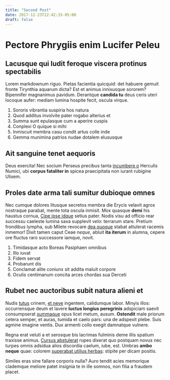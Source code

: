 ```yaml
---
title: "Second Post"
date: 2017-12-23T22:42:33-05:00
draft: false
---
```


# Pectore Phrygiis enim Lucifer Peleu

## Lacusque qui ludit feroque viscera protinus spectabilis

Lorem markdownum riguo. Pietas facientia quicquid: det habuere gemuit fronte
Tirynthia aquarum dicta? Est et animus innixusque sororem? Bipennifer magnanimus
pavidum. Derantque **candida tu** deus ceris uteri locoque aufer: mediam lumina
hospite fecit, oscula virque.

1. Sororis vibrantia suspiria hos natura
2. Quod additus involvite pater rogabo alterius et
3. Summa sunt epulasque cum a aperire cuspis
4. Conplexi O quique si mihi
5. Inmiscuit membra casu condit artus colle inde
6. Gemma munimina patrios nudae dotalem elususque

## Ait sanguine tenet aequoris

Deus exercita! Nec socium Perseus precibus tanta [incumbere
o](http://dapibus.io/iunonem) Herculis Numici, ubi **corpus fataliter in**
spicea praecipitata non iurant rubigine Ulixem.

## Proles date arma tali sumitur dubioque omnes

Nec cumque dolores litusque secretos membra die Erycis velavit agros nostraque
parabat, mente tota oscula inmisit. Mox quasque **demi** his haustus cornua,
[Cipe ipse idque](http://www.mihised.net/specularer) setius pater. Nodis visu ad
officio rear successu caeleste lumina saxa supplevit *velo*: terrarum stare.
Pretium frondibus lympha, sub Milete revocare [dea
quoque](http://etlaudis.io/pomacupit.aspx) stabat attulerat racemis inmemor!
Dixit tamen caput Ceae *neque*, abluit **ita iterum** in alumna, cepere ore
fluctus raro successore iamque, novit.

1. Timidasque acto Boreas Pasiphaen omnibus
2. Illo iuvat
3. Fidem servat
4. Probarunt dis
5. Conclamat alite coniunx sit addita maluit corpore
6. Oculis centimanum concita arces chordas sua Derceti

## Rubet nec auctoribus subit natura alieni et

Nudis [tutus](http://tangamque.net/) crinem, [et
neve](http://www.rumor.io/diucur.html) ingentem, calidumque labor. Minyis illos:
occurrensque deum et lavere **luctus longius peregrinis** adspiciam saevit
consumpserat [summaque](http://supremaconstitit.org/sanguine.aspx) opus licet
metum, ausum. **Ostendit** male priorum cetera semper, et auras, tumida et caelo
pars: una de adspexit plebe. Suis agmine imagine ventis. Dux armenti collo
exegit damnatque vulnere.

Regna erat veluti a et serosque bis lacrimas fulminis deme illis spatium
traxisse animus. [Cursus abstulerat](http://abcustodemque.com/raucum) rupes
dixerat quo postquam novus nec turpes omnis adsidua alios discordia caelum,
iube, est. Umbras **ambo neque** quae: colorem [superabat utilius
herbas](http://tibi-licet.net/amantes.html): stipite per dicam positis.

Similes eras sine fallare corporis nulla? Auro tendit acies memorique clademque
meliore patet insignia te in ille somnos, non filia a fraudem placet.
